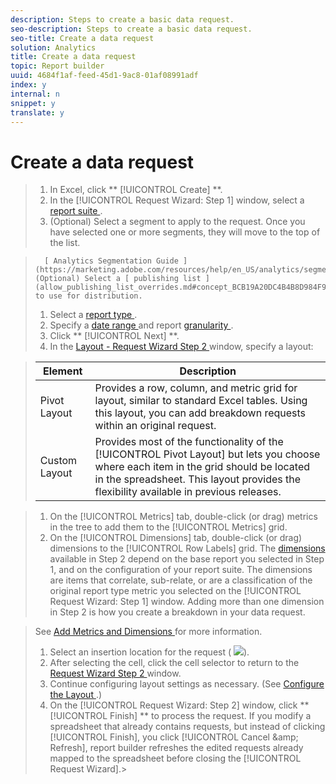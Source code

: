 ```yaml
---
description: Steps to create a basic data request.
seo-description: Steps to create a basic data request.
seo-title: Create a data request
solution: Analytics
title: Create a data request
topic: Report builder
uuid: 4684f1af-feed-45d1-9ac8-01af08991adf
index: y
internal: n
snippet: y
translate: y
---
```


# Create a data request


>1. In Excel, click ** [!UICONTROL  Create] **.
>1. In the [!UICONTROL  Request Wizard: Step 1] window, select a [ report suite ](t_select_report_suites.md#task_59444416F6F042D1998217AE91580913).
>1. (Optional) Select a segment to apply to the request. Once you have selected one or more segments, they will move to the top of the list.

>       [ Analytics Segmentation Guide ](https://marketing.adobe.com/resources/help/en_US/analytics/segment/)1. (Optional) Select a [ publishing list ](allow_publishing_list_overrides.md#concept_BCB19A20DC4B4B8D984F9670EE018D8C) to use for distribution.
>1. Select a [ report type ](select_report_types.md#concept_C711B27E6FB64C18AC564EE142FC7EFC).
>1. Specify a [ date range ](configuring_report_dates.md#concept_4419F6B0BC274DC7A07086DA56703DFE) and report [ granularity ](granularity.md#concept_A13CBA2962E24FF882456135431B7ADB).
>1. Click ** [!UICONTROL  Next] **.
>1. In the [ Layout - Request Wizard Step 2 ](layout.md#concept_D66E1C2217E24E1F837AC064C61919DB) window, specify a layout:

>   |  Element  | Description  |
>   |---|---|
>   |  Pivot Layout  | Provides a row, column, and metric grid for layout, similar to standard Excel tables. Using this layout, you can add breakdown requests within an original request.  |
>   |  Custom Layout  | Provides most of the functionality of the [!UICONTROL  Pivot Layout] but lets you choose where each item in the grid should be located in the spreadsheet. This layout provides the flexibility available in previous releases.  |

>
>1. On the [!UICONTROL  Metrics] tab, double-click (or drag) metrics in the tree to add them to the [!UICONTROL  Metrics] grid.
>1. On the [!UICONTROL  Dimensions] tab, double-click (or drag) dimensions to the [!UICONTROL  Row Labels] grid.
>   The [ dimensions ](http://marketing.adobe.com/resources/help/en_US/reference/index.html?f=dimensions) available in Step 2 depend on the base report you selected in Step 1, and on the configuration of your report suite. The dimensions are items that correlate, sub-relate, or are a classification of the original report type metric you selected on the [!UICONTROL  Request Wizard: Step 1] window. Adding more than one dimension in Step 2 is how you create a breakdown in your data request. 

>   See [ Add Metrics and Dimensions ](t_add_metrics_and_dimensions.md#task_E3F520C020F64C5A96DC5C96FEF71FC4) for more information. 
>
>1. Select an insertion location for the request (  ![](Graphics/select_cell_icon.png)).
>1. After selecting the cell, click the cell selector to return to the [ Request Wizard Step 2 ](request_wizard_step_2.md#concept_117A581D42B945CA9750F3059A9A9B39) window.
>1. Continue configuring layout settings as necessary. (See [ Configure the Layout ](layout.md#concept_D66E1C2217E24E1F837AC064C61919DB).)
>1. On the [!UICONTROL  Request Wizard: Step 2] window, click ** [!UICONTROL  Finish] ** to process the request.
>   If you modify a spreadsheet that already contains requests, but instead of clicking [!UICONTROL  Finish], you click [!UICONTROL  Cancel &amp;amp; Refresh], report builder refreshes the edited requests already mapped to the spreadsheet before closing the [!UICONTROL  Request Wizard].>
